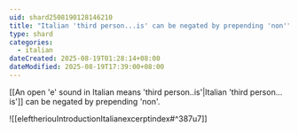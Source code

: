 ```yaml
---
uid: shard2508190128146210
title: "Italian 'third person...is' can be negated by prepending 'non'"
type: shard
categories:
  - italian
dateCreated: 2025-08-19T01:28:14+08:00
dateModified: 2025-08-19T17:39:00+08:00
---
```

[[An open 'e' sound in Italian means 'third person..is'|Italian 'third person…is']] can be negated by prepending 'non'. 

![[eleftheriouIntroductionItalianexcerptindex#^387u7]]
